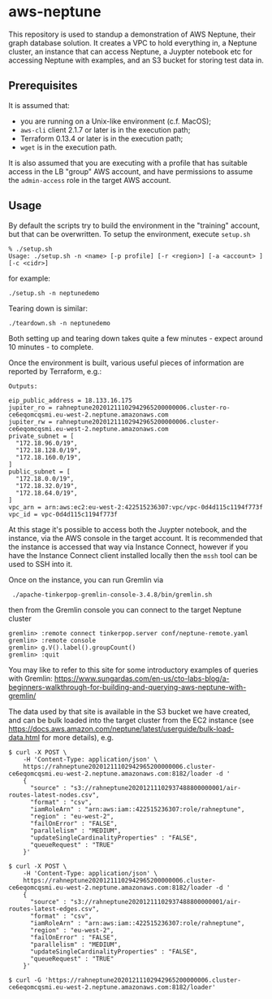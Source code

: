 # aws-neptune

This repository is used to standup a demonstration of AWS Neptune, their graph database solution. It creates a VPC to hold everything in, a Neptune cluster, an instance that can access Neptune, a Juypter notebook etc for accessing Neptune with examples, and an S3 bucket for storing test data in.

## Prerequisites

It is assumed that:

 - you are running on a Unix-like environment (c.f. MacOS);
 - `aws-cli` client 2.1.7 or later is in the execution path;
 - Terraform 0.13.4 or later is in the execution path;
 - `wget` is in the execution path.

It is also assumed that you are executing with a profile that has suitable access in the LB "group" AWS account, and have permissions to assume the `admin-access` role in the target AWS account.

## Usage

By default the scripts try to build the environment in the "training" account, but that can be overwritten. To setup the environment, execute `setup.sh`

```
% ./setup.sh
Usage: ./setup.sh -n <name> [-p profile] [-r <region>] [-a <account> ] [-c <cidr>]
```

for example:

```
./setup.sh -n neptunedemo
```

Tearing down is similar:

```
./teardown.sh -n neptunedemo
```

Both setting up and tearing down takes quite a few minutes - expect around 10 minutes - to complete.

Once the environment is built, various useful pieces of information are reported by Terraform, e.g.:

```
Outputs:

eip_public_address = 18.133.16.175
jupiter_ro = rahneptune20201211102942965200000006.cluster-ro-ce6eqomcqsmi.eu-west-2.neptune.amazonaws.com
jupiter_rw = rahneptune20201211102942965200000006.cluster-ce6eqomcqsmi.eu-west-2.neptune.amazonaws.com
private_subnet = [
  "172.18.96.0/19",
  "172.18.128.0/19",
  "172.18.160.0/19",
]
public_subnet = [
  "172.18.0.0/19",
  "172.18.32.0/19",
  "172.18.64.0/19",
]
vpc_arn = arn:aws:ec2:eu-west-2:422515236307:vpc/vpc-0d4d115c1194f773f
vpc_id = vpc-0d4d115c1194f773f
```

At this stage it's possible to access both the Juypter notebook, and the instance, via the AWS console in the target account. It is recommended that the instance is accessed that way via Instance Connect, however if you have the Instance Connect client installed locally then the `mssh` tool can be used to SSH into it.

Once on the instance, you can run Gremlin via

```
 ./apache-tinkerpop-gremlin-console-3.4.8/bin/gremlin.sh
```

then from the Gremlin console you can connect to the target Neptune cluster

```
gremlin> :remote connect tinkerpop.server conf/neptune-remote.yaml
gremlin> :remote console
gremlin> g.V().label().groupCount()
gremlin> :quit
```

You may like to refer to this site for some introductory examples of queries with Gremlin: https://www.sungardas.com/en-us/cto-labs-blog/a-beginners-walkthrough-for-building-and-querying-aws-neptune-with-gremlin/

The data used by that site is available in the S3 bucket we have created, and can be bulk loaded into the target cluster from the EC2 instance (see https://docs.aws.amazon.com/neptune/latest/userguide/bulk-load-data.html for more details), e.g.

```
$ curl -X POST \
    -H 'Content-Type: application/json' \
    https://rahneptune20201211102942965200000006.cluster-ce6eqomcqsmi.eu-west-2.neptune.amazonaws.com:8182/loader -d '
    {
      "source" : "s3://rahneptune20201211102937488800000001/air-routes-latest-nodes.csv",
      "format" : "csv",
      "iamRoleArn" : "arn:aws:iam::422515236307:role/rahneptune",
      "region" : "eu-west-2",
      "failOnError" : "FALSE",
      "parallelism" : "MEDIUM",
      "updateSingleCardinalityProperties" : "FALSE",
      "queueRequest" : "TRUE"
    }'

$ curl -X POST \
    -H 'Content-Type: application/json' \
    https://rahneptune20201211102942965200000006.cluster-ce6eqomcqsmi.eu-west-2.neptune.amazonaws.com:8182/loader -d '
    {
      "source" : "s3://rahneptune20201211102937488800000001/air-routes-latest-edges.csv",
      "format" : "csv",
      "iamRoleArn" : "arn:aws:iam::422515236307:role/rahneptune",
      "region" : "eu-west-2",
      "failOnError" : "FALSE",
      "parallelism" : "MEDIUM",
      "updateSingleCardinalityProperties" : "FALSE",
      "queueRequest" : "TRUE"
    }'

$ curl -G 'https://rahneptune20201211102942965200000006.cluster-ce6eqomcqsmi.eu-west-2.neptune.amazonaws.com:8182/loader'
```
